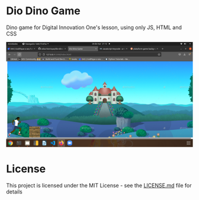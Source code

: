 # Dio Dino Game 
Dino game for Digital Innovation One's lesson, using only JS, HTML and CSS

![screenshot](game-ex.png?raw=true "screenshot")

# License
This project is licensed under the MIT License - see the [LICENSE.md](LICENSE.md) file for details
